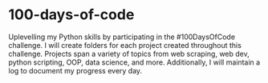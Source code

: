 # 100-days-of-code
Uplevelling my Python skills by participating in the #100DaysOfCode challenge. I will create folders for each project created throughout this challenge. Projects span a variety of topics from web scraping, web dev, python scripting, OOP, data science, and more. Additionally, I will maintain a log to document my progress every day.

